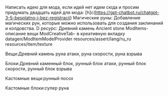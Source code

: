 Написать идею для мода, если идей нет идем сюда и просим придумать двадцать идей для мода:
[h]c(https://gpt-chatbot.ru/chatgpt-3-5-besplatno-i-bez-registracii)
Магические руны: Добавление магических рун, которые можно использовать для создания заклинаний и колдовства.
D
ресурс: Древний камень  Ancient stone
    ModItems- описание вещи
    ModCreativeTab- в креативную вкладку
    datagen/ModItemModelProvider
    resources/assert/lang/ru_ru
    resources/item/texture

Вещи:Древний камень руна атаки, руна скорости, руна взрыва

Блоки:Древний каменный блок, рунный блок атаки, рунный блок скорости, рунный блок взрыва

Кастомные вещи:рунный посох

Кастомные блоки:супер руна
